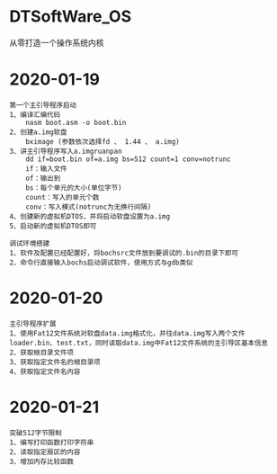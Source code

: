 # DTSoftWare_OS
从零打造一个操作系统内核

# 2020-01-19
	第一个主引导程序启动
	1、编译汇编代码
		nasm boot.asm -o boot.bin
	2、创建a.img软盘
		bximage (参数依次选择fd 、 1.44 、 a.img)
	3、讲主引导程序写入a.imgruanpan
		dd if=boot.bin of=a.img bs=512 count=1 conv=notrunc
		if：输入文件
		of：输出到
		bs：每个单元的大小(单位字节)
		count：写入的单元个数
		conv：写入模式(notrunc为无换行间隔)
	4、创建新的虚拟机DTOS，并将启动软盘设置为a.img
	5、启动新的虚拟机DTOS即可
	
	调试环境搭建
	1、软件及配置已经配置好，将bochsrc文件放到要调试的.bin的目录下即可
	2、命令行直接输入bochs启动调试软件，使用方式与gdb类似

# 2020-01-20
	主引导程序扩展
	1、使用Fat12文件系统对软盘data.img格式化，并往data.img写入两个文件 loader.bin、test.txt，同时读取data.img中Fat12文件系统的主引导区基本信息
	2、获取根目录文件项
	3、获取指定文件名的根目录项
	4、获取指定文件名内容
	
# 2020-01-21
	突破512字节限制
	1、编写打印函数打印字符串
	2、读取指定扇区的内容
	3、增加内存比较函数